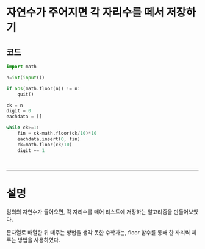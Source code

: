 자연수가 주어지면 각 자리수를 떼서 저장하기
=========

코드
------

```` python
import math

n=int(input())

if abs(math.floor(n)) != n:
    quit()

ck = n
digit = 0
eachdata = []

while ck>=1:
    fin = ck-math.floor(ck/10)*10
    eachdata.insert(0, fin)
    ck=math.floor(ck/10)
    digit += 1
    
   
````


- - - - - - -

# 설명

임의의 자연수가 들어오면, 각 자리수를 떼어 리스트에 저장하는 알고리즘을 만들어보았다.

문자열로 배열한 뒤 떼주는 방법을 생각 못한 수학과는, floor 함수를 통해 한 자리씩 떼주는 방법을 사용하였다.
